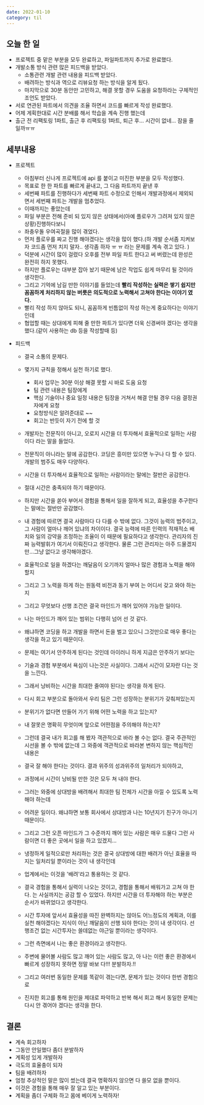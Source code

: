 ```yaml
---
date: 2022-01-10
category: til
---
```


## 오늘 한 일

- 프로젝트 중 맡은 부분을 모두 완료하고, 파일파트까지 추가로 완료했다.
- 개발소통 방식 관련 많은 피드백을 받았다.
  - 소통관련 개발 관련 내용을 피드백 받았다.
  - 배려하는 방식과 역으로 리뷰요청 하는 방식을 알게 됬다.
  - 마지막으로 30분 동안만 고민하고, 해결 못할 경우 도움을 요청하라는 구체적인 조언도 받았다.
- 서로 연관된 파트에서 의견을 조율 하면서 코드를 빠르게 작성 완료했다.
- 어제 게획한대로 시간 분배를 해서 학습을 계속 진행 했는데
- 출근 전 리팩토링 1파트, 출근 후 리팩토링 1파트, 퇴근 후... 시간이 없네... 잠을 줄일까ㅠㅠ

## 세부내용

- 프로젝트
  - 아침부터 신나게 프로젝트에 api 를 붙이고 미진한 부분을 모두 작성했다.
  - 목표로 한 한 파트를 빠르게 끝내고, 그 다음 파트까지 끝낸 후
  - 세번째 파트를 진행하다가 세번째 파트 수정으로 인해서 개발과정에서 제외되면서 세번째 파트는 개발을 멈추었다.
  - 이때까지는 좋았는데
  - 파일 부분은 전해 준비 되 있지 않은 상태에서(아예 플로우가 그려져 있지 않은 상황)진행하다보니
  - 좌충우돌 우여곡절을 많이 겪었다.
  - 먼저 플로우를 짜고 진행 해야겠다는 생각을 많이 했다.(하 개발 순서좀 지켜보자 코드좀 먼저 치지 말자.. 생각좀 하자 ㅠ ㅠ 라는 문제를 계속 겪고 있다. )
  - 덕분에 시간이 많이 걸렸다 오후를 전부 파일 파트 한다고 써 버렸는데 완성은 완전히 하지 못했다.
  - 하지만 플로우는 대부분 잡아 놨기 때문에 남은 작업도 쉽게 마무리 될 것이라 생각한다.
  - 그리고 기억에 남길 만한 이야기를 들었는데 **빨리 작성하는 실력은 쌓기 쉽지만 꼼꼼하게 처리하지 않는 버릇은 의도적으로 노력해서 고쳐야 한다는 이야기 였다.**
  - 빨리 작성 하지 않아도 되니, 꼼꼼하게 빈틈없이 작성 하는게 중요하다는 이야기인데
  - 협업할 때는 상대에게 피해 줄 만한 파트가 있다면 더욱 신경써야 겠다는 생각을 했다.(같이 사용하는 db 등을 작성할때 등)
- 피드백

  - 결국 소통의 문제다.
  - 몇가지 규칙을 정해서 실천 하기로 했다.
    - 회사 업무는 30분 이상 해결 못할 시 바로 도움 요청
    - 팀 관련 내용은 팀장에게
    - 핵심 기술이나 중요 일정 내용은 팀장을 거쳐서 해결 안될 경우 다음 결정권자에게 요청
    - 요청방식은 알려준대로 ~~
    - 회고는 반듯이 자기 전에 할 것
  - 개발자는 전문직이 아니고, 오로지 시간을 더 투자해서 효율적으로 일하는 사람이다 라는 말을 들었다.
  - 전문직이 아니라는 말에 공감한다. 코딩은 흥미만 있으면 누구나 다 할 수 있다. 개발의 범주도 매우 다양하다.
  - 시간을 더 투자해서 효율적으로 일하는 사람이라는 말에는 절반은 공감한다.
  - 절대 시간은 충족되야 하기 때문이다.
  - 하지만 시간을 쏟아 부어서 경험을 통해서 일을 잘하게 되고, 효율성을 추구한다는 말에는 절반만 공감했다.
  - 내 경험에 따르면 결국 사람마다 다 다를 수 밖에 없다. 그것이 능력의 범주이고, 그 사람이 얼마나 깨어 있냐의 차이이다. 결국 능력에 따른 인력의 적재적소 배치와 일의 강약을 조정하는 조율이 이 때문에 필요하다고 생각한다. 관리자의 진짜 능력발휘가 여기서 이뤄진다고 생각한다. 물론 그런 관리자는 아주 드물겠지만...그냥 없다고 생각해야겠다.
  - 효율적으로 일을 하겠다는 깨달음이 오기까지 얼마나 많은 경험과 노력을 해야 할지
  - 그리고 그 노력을 하게 하는 원동력 비전과 동기 부여 는 어디서 갖고 와야 하는지
  - 그리고 무엇보다 선행 조건은 결국 마인드가 깨어 있어야 가능한 일이다.
  - 나는 마인드가 깨어 있는 범위는 다행히 넘어 선 것 같다.
  - 왜냐하면 코딩을 하고 개발을 하면서 돈을 벌고 있으니 그것만으로 매우 좋다는 생각을 하고 있기 때문이다.
  - 문제는 여기서 안주하게 된다는 것인데 아이러니 하게 지금은 안주하기 보다는
  - 기술과 경험 부분에서 욕심이 나는것은 사실이다. 그래서 시간이 모자란 다는 것을 느낀다.
  - 그래서 낭비하는 시간을 최대한 줄여야 된다는 생각을 하게 된다.

  - 다시 회고 부분으로 돌아와서 우리 팀은 그런 성장하는 분위기가 갖춰져있는지
  - 분위기가 없다면 만들어 가기 위해 어떤 노력을 하고 있는지?
  - 내 잘못은 명확히 무엇이며 앞으로 어떤점을 주의해야 하는지?
  - 그런데 결국 내가 회고를 해 봤자 객관적으로 바라 볼 수는 없다. 결국 주관적인 시선을 볼 수 밖에 없는데 그 와중에 객관적으로 바라본 변하지 않는 핵심적인 내용은
  - 결국 잘 해야 한다는 것이다. 결과 위주의 성과위주의 일처리가 되야하고,
  - 과정에서 시간이 낭비될 만한 것은 모두 쳐 내야 한다.
  - 그러는 와중에 상대방을 배려해서 최대한 팀 전체가 시간을 아낄 수 있도록 노력해야 하는데
  - 어려운 일이다. 왜냐하면 보통 회사에서 상대방과 나는 10년지기 친구가 아니기 때문이다.
  - 그리고 그런 오픈 마인드가 그 수준까지 깨어 있는 사람은 매우 드물다 그런 사람이면 더 좋은 곳에서 일을 하고 있겠지...
  - 냉정하게 일적으로만 처리하는 것은 결국 상대방에 대한 배려가 아닌 효율을 따지는 일처리일 뿐이라는 것이 내 생각인데
  - 업계에서는 이것을 '배려'라고 통용하는 것 같다.
  - 결국 경험을 통해서 실력이 나오는 것이고, 경험을 통해서 배워가고 고쳐 야 한다. 는 사실까지는 공감 할 수 있었다. 하지만 시간을 더 투자해야 하는 부분은 순서가 바뀌었다고 생각한다.
  - 시간 투자에 앞서서 효율성을 따진 완벽하지는 않아도 어느정도의 계획과, 이를 실천 해야겠다는 지식이 아닌 깨달음이 선행 되야 한다는 것이 내 생각이다. 선행조건 없는 시간투자는 쓸데없는 야근일 뿐이라는 생각이다.
  - 그런 측면에서 나는 좋은 환경이라고 생각한다.
  - 주변에 물어볼 사람도 많고 깨어 있는 사람도 많고, 아 나는 이런 좋은 환경에서 빠르게 성장하지 못하면 정말 바보 다!!! 분발하자.!!
  - 그리고 여러번 동일한 문제를 똑같이 겪는다면, 문제가 있는 것이다 한번 경험으로
  - 진지한 회고를 통해 원인을 제대로 파악하고 반복 해서 회고 해서 동일한 문제는 다시 안 겪어야 겠다는 생각을 한다.

## 결론

- 계속 회고하자
- 그동안 안일했다 좀더 분발하자
- 계획성 있게 개발하자
- 극도의 효율충이 되자
- 팀을 배려하자
- 엄청 추상적인 말은 많이 썼는데 결국 명확하지 않으면 다 쓸모 없을 뿐이다.
- 이것은 경험을 통해 매우 잘 알고 있는 부분이다.
- 계획을 좀더 구체화 하고 몸에 베이게 노력하자!
